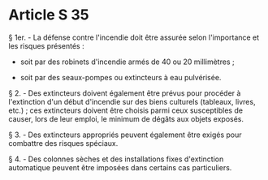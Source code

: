 # Article S 35

§ 1er. - La défense contre l'incendie doit être assurée selon l'importance et les risques présentés :

- soit par des robinets d'incendie armés de 40 ou 20 millimètres ;

- soit par des seaux-pompes ou extincteurs à eau pulvérisée.

§ 2. - Des extincteurs doivent également être prévus pour procéder à l'extinction d'un début d'incendie sur des biens culturels (tableaux, livres, etc.) ; ces extincteurs doivent être choisis parmi ceux susceptibles de causer, lors de leur emploi, le minimum de dégâts aux objets exposés.

§ 3. - Des extincteurs appropriés peuvent également être exigés pour combattre des risques spéciaux.

§ 4. - Des colonnes sèches et des installations fixes d'extinction automatique peuvent être imposées dans certains cas particuliers.
